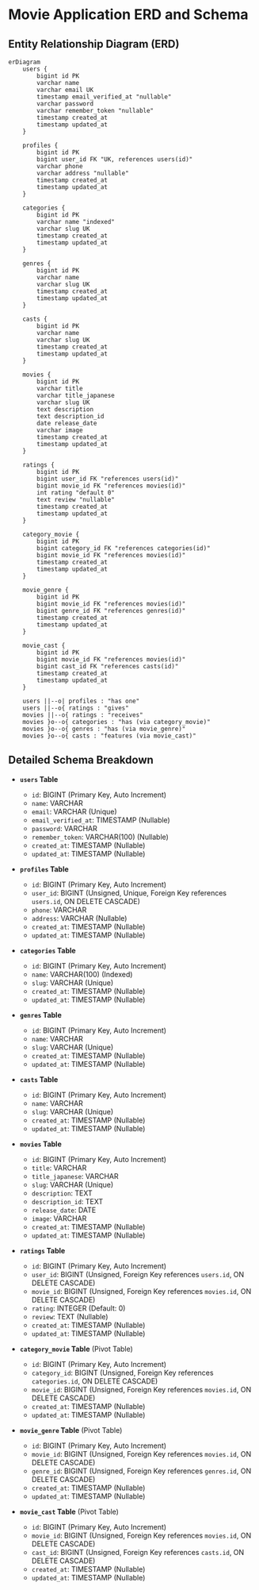 # Movie Application ERD and Schema

## Entity Relationship Diagram (ERD)

```mermaid
erDiagram
    users {
        bigint id PK
        varchar name
        varchar email UK
        timestamp email_verified_at "nullable"
        varchar password
        varchar remember_token "nullable"
        timestamp created_at
        timestamp updated_at
    }

    profiles {
        bigint id PK
        bigint user_id FK "UK, references users(id)"
        varchar phone
        varchar address "nullable"
        timestamp created_at
        timestamp updated_at
    }

    categories {
        bigint id PK
        varchar name "indexed"
        varchar slug UK
        timestamp created_at
        timestamp updated_at
    }

    genres {
        bigint id PK
        varchar name
        varchar slug UK
        timestamp created_at
        timestamp updated_at
    }

    casts {
        bigint id PK
        varchar name
        varchar slug UK
        timestamp created_at
        timestamp updated_at
    }

    movies {
        bigint id PK
        varchar title
        varchar title_japanese
        varchar slug UK
        text description
        text description_id
        date release_date
        varchar image
        timestamp created_at
        timestamp updated_at
    }

    ratings {
        bigint id PK
        bigint user_id FK "references users(id)"
        bigint movie_id FK "references movies(id)"
        int rating "default 0"
        text review "nullable"
        timestamp created_at
        timestamp updated_at
    }

    category_movie {
        bigint id PK
        bigint category_id FK "references categories(id)"
        bigint movie_id FK "references movies(id)"
        timestamp created_at
        timestamp updated_at
    }

    movie_genre {
        bigint id PK
        bigint movie_id FK "references movies(id)"
        bigint genre_id FK "references genres(id)"
        timestamp created_at
        timestamp updated_at
    }

    movie_cast {
        bigint id PK
        bigint movie_id FK "references movies(id)"
        bigint cast_id FK "references casts(id)"
        timestamp created_at
        timestamp updated_at
    }

    users ||--o| profiles : "has one"
    users ||--o{ ratings : "gives"
    movies ||--o{ ratings : "receives"
    movies }o--o{ categories : "has (via category_movie)"
    movies }o--o{ genres : "has (via movie_genre)"
    movies }o--o{ casts : "features (via movie_cast)"
```

## Detailed Schema Breakdown

*   **`users` Table**
    *   `id`: BIGINT (Primary Key, Auto Increment)
    *   `name`: VARCHAR
    *   `email`: VARCHAR (Unique)
    *   `email_verified_at`: TIMESTAMP (Nullable)
    *   `password`: VARCHAR
    *   `remember_token`: VARCHAR(100) (Nullable)
    *   `created_at`: TIMESTAMP (Nullable)
    *   `updated_at`: TIMESTAMP (Nullable)

*   **`profiles` Table**
    *   `id`: BIGINT (Primary Key, Auto Increment)
    *   `user_id`: BIGINT (Unsigned, Unique, Foreign Key references `users.id`, ON DELETE CASCADE)
    *   `phone`: VARCHAR
    *   `address`: VARCHAR (Nullable)
    *   `created_at`: TIMESTAMP (Nullable)
    *   `updated_at`: TIMESTAMP (Nullable)

*   **`categories` Table**
    *   `id`: BIGINT (Primary Key, Auto Increment)
    *   `name`: VARCHAR(100) (Indexed)
    *   `slug`: VARCHAR (Unique)
    *   `created_at`: TIMESTAMP (Nullable)
    *   `updated_at`: TIMESTAMP (Nullable)

*   **`genres` Table**
    *   `id`: BIGINT (Primary Key, Auto Increment)
    *   `name`: VARCHAR
    *   `slug`: VARCHAR (Unique)
    *   `created_at`: TIMESTAMP (Nullable)
    *   `updated_at`: TIMESTAMP (Nullable)

*   **`casts` Table**
    *   `id`: BIGINT (Primary Key, Auto Increment)
    *   `name`: VARCHAR
    *   `slug`: VARCHAR (Unique)
    *   `created_at`: TIMESTAMP (Nullable)
    *   `updated_at`: TIMESTAMP (Nullable)

*   **`movies` Table**
    *   `id`: BIGINT (Primary Key, Auto Increment)
    *   `title`: VARCHAR
    *   `title_japanese`: VARCHAR
    *   `slug`: VARCHAR (Unique)
    *   `description`: TEXT
    *   `description_id`: TEXT
    *   `release_date`: DATE
    *   `image`: VARCHAR
    *   `created_at`: TIMESTAMP (Nullable)
    *   `updated_at`: TIMESTAMP (Nullable)

*   **`ratings` Table**
    *   `id`: BIGINT (Primary Key, Auto Increment)
    *   `user_id`: BIGINT (Unsigned, Foreign Key references `users.id`, ON DELETE CASCADE)
    *   `movie_id`: BIGINT (Unsigned, Foreign Key references `movies.id`, ON DELETE CASCADE)
    *   `rating`: INTEGER (Default: 0)
    *   `review`: TEXT (Nullable)
    *   `created_at`: TIMESTAMP (Nullable)
    *   `updated_at`: TIMESTAMP (Nullable)

*   **`category_movie` Table** (Pivot Table)
    *   `id`: BIGINT (Primary Key, Auto Increment)
    *   `category_id`: BIGINT (Unsigned, Foreign Key references `categories.id`, ON DELETE CASCADE)
    *   `movie_id`: BIGINT (Unsigned, Foreign Key references `movies.id`, ON DELETE CASCADE)
    *   `created_at`: TIMESTAMP (Nullable)
    *   `updated_at`: TIMESTAMP (Nullable)

*   **`movie_genre` Table** (Pivot Table)
    *   `id`: BIGINT (Primary Key, Auto Increment)
    *   `movie_id`: BIGINT (Unsigned, Foreign Key references `movies.id`, ON DELETE CASCADE)
    *   `genre_id`: BIGINT (Unsigned, Foreign Key references `genres.id`, ON DELETE CASCADE)
    *   `created_at`: TIMESTAMP (Nullable)
    *   `updated_at`: TIMESTAMP (Nullable)

*   **`movie_cast` Table** (Pivot Table)
    *   `id`: BIGINT (Primary Key, Auto Increment)
    *   `movie_id`: BIGINT (Unsigned, Foreign Key references `movies.id`, ON DELETE CASCADE)
    *   `cast_id`: BIGINT (Unsigned, Foreign Key references `casts.id`, ON DELETE CASCADE)
    *   `created_at`: TIMESTAMP (Nullable)
    *   `updated_at`: TIMESTAMP (Nullable)